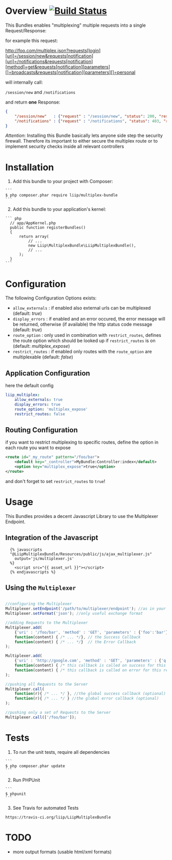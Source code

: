 Overview [![Build Status](https://travis-ci.org/liip/LiipMultiplexBundle.png)](https://travis-ci.org/liip/LiipMultiplexBundle)
========

This Bundles enables "multiplexing" multiple requests into a single Request/Response:

for example this request:

http://foo.com/multiplex.json?requests[login][uri]=/session/new&requests[notification][uri]=/notifications&requests[notification][method]=get&requests[notification][parameters][]=broadcasts&requests[notification][parameters][]=personal

will internally call:

`/session/new` and `/notifications`

and return **one** Response:

``` json
{
    "/session/new"   : {"request" : "/session/new", "status": 200, "response": "the Response Content of /session/new"},
    "/notifications" : {"request" : "/notifications", "status": 403, "response": "Forbidden"}
}
```


*Attention*:
Installing this Bundle basically lets anyone side step the security firewall.
Therefore its important to either secure the multiplex route or to implement
security checks inside all relevant controllers

Installation
============

  1. Add this bundle to your project with Composer:

    ```
    $ php composer.phar require liip/multiplex-bundle
    ```

  2. Add this bundle to your application's kernel:

    ``` php
      // app/AppKernel.php
      public function registerBundles()
      {
          return array(
              // ...
              new Liip\MultiplexBundle\LiipMultiplexBundle(),
              // ...
          );
      }
    ```

Configuration
=============

The following Configuration Options exists:

* `allow_externals` : if enabled also external urls can be multiplexed (default: *true*)
* `display_errors`  : if enabled and an error occured, the error message will be returned, otherwise (if available) the http status code message (default: *true*)
* `route_option`    : only used in combination with `restrict_routes`, defines the route option which should be looked up if `restrict_routes` is on (default: *multiplex_expose*)
* `restrict_routes` : if enabled only routes with the `route_option` are multiplexable (default: *false*)

Application Configuration
-------------------------

here the default config

``` yml
liip_multiplex:
    allow_externals: true
    display_errors: true
    route_option: 'multiplex_expose'
    restrict_routes: false
```

Routing Configuration
---------------------
if you want to restrict multiplexing to specific routes, define the option in each route you want to expose

``` xml
<route id="_my_route" pattern="/foo/bar">
    <default key="_controller">MyBundle:Controller:index</default>
    <option key="multiplex_expose">true</option>
</route>
```

and don't forget to set `restrict_routes` to `true`!

Usage
=====

This Bundles provides a decent Javascript Library to use the Multiplexer Endpoint.

Integration of the Javascript
-----------------------------

``` twig
  {% javascripts
  "@LiipMultiplexBundle/Resources/public/js/ajax_multiplexer.js"
    output='js/multiplexer.js'
  %}
    <script src="{{ asset_url }}"></script>
  {% endjavascripts %}
```

Using the `Multiplexer`
------------------------------------

``` javascript

//configuring the Multiplexer
Multiplexer.setEndpoint('/path/to/multiplexer/endpoint'); //as in your routing defaults to /multiplex.json
Multiplexer.setFormat('json'); //only useful exchange format

//adding Requests to the Multiplexer
Multiplexer.add(
    {'uri' : '/foo/bar', 'method' : 'GET', 'parameters' : {'foo':'bar'}}, //the Request Object
    function(content) { /* ... */}, // the Success Callback
    function(content) { /* ... */}  // the Error Callback
);

Multiplexer.add(
    {'uri' : 'http://google.com', 'method' : 'GET', 'parameters' : {'q':'Symfony2'}},
    function(content) { /* this callback is called on success for this request*/},
    function(content) { /* this callback is called on error for this request*/}
);

//pushing all Requests to the Server
Multiplexer.call(
    function(r){ /* ... */ }, //the global success callback (optional)
    function(r){ /* ... */ } //the global error callback (optional)
);

//pushing only a set of Requests to the Server
Multiplexer.call(['/foo/bar']);

```

Tests
=====
  1. To run the unit tests, require all dependencies

    ```
    $ php composer.phar update
    ```

  2. Run PHPUnit

    ```
    $ phpunit
    ```

  3. See Travis for automated Tests

    https://travis-ci.org/liip/LiipMultiplexBundle

TODO
====

* more output formats (usable html/xml formats)
